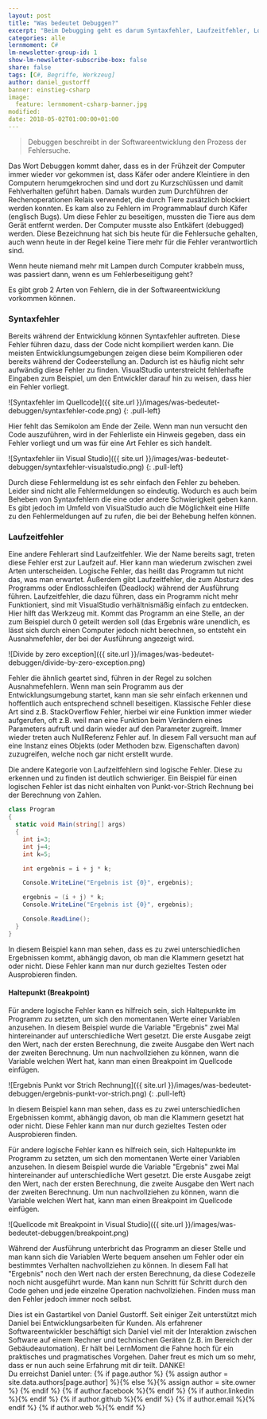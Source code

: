 ```yaml
---
layout: post
title: "Was bedeutet Debuggen?"
excerpt: "Beim Debugging geht es darum Syntaxfehler, Laufzeitfehler, Logikfehler und Ausnahmefehler zu beseitigen. Die Grundlagen und insbesondere wie du Haltepunkte (Breakpoints) verwendest, erfährst du in diesem Artikel."
categories: alle
lernmoment: C#
lm-newsletter-group-id: 1
show-lm-newsletter-subscribe-box: false
share: false
tags: [C#, Begriffe, Werkzeug]
author: daniel_gustorff
banner: einstieg-csharp
image:
  feature: lernmoment-csharp-banner.jpg
modified:
date: 2018-05-02T01:00:00+01:00
---
```


> Debuggen beschreibt in der Softwareentwicklung den Prozess der Fehlersuche.

Das Wort Debuggen kommt daher, dass es in der Frühzeit der Computer immer wieder vor gekommen ist, dass Käfer oder andere Kleintiere in den Computern herumgekrochen sind und dort zu Kurzschlüssen und damit Fehlverhalten geführt haben. Damals wurden zum Durchführen der Rechenoperationen Relais verwendet, die durch Tiere zusätzlich blockiert werden konnten. Es kam also zu Fehlern im Programmablauf durch Käfer (englisch Bugs). Um diese Fehler zu beseitigen, mussten die Tiere aus dem Gerät entfernt werden. Der Computer musste also Entkäfert (debugged) werden. Diese Bezeichnung hat sich bis heute für die Fehlersuche gehalten, auch wenn heute in der Regel keine Tiere mehr für die Fehler verantwortlich sind.

Wenn heute niemand mehr mit Lampen durch Computer krabbeln muss, was passiert dann, wenn es um Fehlerbeseitigung geht? 

Es gibt grob 2 Arten von Fehlern, die in der Softwareentwicklung vorkommen können. 

### Syntaxfehler

Bereits während der Entwicklung können Syntaxfehler auftreten. Diese Fehler führen dazu, dass der Code nicht kompiliert werden kann. Die meisten Entwicklungsumgebungen zeigen diese beim Kompilieren oder bereits während der Codeerstellung an. Dadurch ist es häufig nicht sehr aufwändig diese Fehler zu finden. VisualStudio unterstreicht fehlerhafte Eingaben zum Beispiel, um den Entwickler darauf hin zu weisen, dass hier ein Fehler vorliegt.

![Syntaxfehler im Quellcode]({{ site.url }}/images/was-bedeutet-debuggen/syntaxfehler-code.png)
{: .pull-left}

Hier fehlt das Semikolon am Ende der Zeile. Wenn man nun versucht den Code auszuführen, wird in der Fehlerliste ein Hinweis gegeben, dass ein Fehler vorliegt und um was für eine Art Fehler es sich handelt.

![Syntaxfehler iin Visual Studio]({{ site.url }}/images/was-bedeutet-debuggen/syntaxfehler-visualstudio.png)
{: .pull-left}

Durch diese Fehlermeldung ist es sehr einfach den Fehler zu beheben. Leider sind nicht alle Fehlermeldungen so eindeutig. Wodurch es auch beim Beheben von Syntaxfehlern die eine oder andere Schwierigkeit geben kann. Es gibt jedoch im Umfeld von VisualStudio auch die Möglichkeit eine Hilfe zu den Fehlermeldungen auf zu rufen, die bei der Behebung helfen können.

### Laufzeitfehler

Eine andere Fehlerart sind Laufzeitfehler. Wie der Name bereits sagt, treten diese Fehler erst zur Laufzeit auf. Hier kann man wiederum zwischen zwei Arten unterscheiden. Logische Fehler, das heißt das Programm tut nicht das, was man erwartet. Außerdem gibt Laufzeitfehler, die zum Absturz des Programms oder Endlosschleifen (Deadlock) während der Ausführung führen. Laufzeitfehler, die dazu führen, dass ein Programm nicht mehr Funktioniert, sind mit VisualStudio verhältnismäßig einfach zu entdecken. Hier hilft das Werkzeug mit. Kommt das Programm an eine Stelle, an der zum Beispiel durch 0 geteilt werden soll (das Ergebnis wäre unendlich, es lässt sich durch einen Computer jedoch nicht berechnen, so entsteht ein Ausnahmefehler, der bei der Ausführung angezeigt wird.

![Divide by zero exception]({{ site.url }}/images/was-bedeutet-debuggen/divide-by-zero-exception.png)

Fehler die ähnlich geartet sind, führen in der Regel zu solchen Ausnahmefehlern. Wenn man sein Programm aus der Entwicklungsumgebung startet, kann man sie sehr einfach erkennen und hoffentlich auch entsprechend schnell beseitigen. Klassische Fehler diese Art sind z.B. StackOverflow Fehler, hierbei wir eine Funktion immer wieder aufgerufen, oft z.B. weil man eine Funktion beim Verändern eines Parameters aufruft und darin wieder auf den Parameter zugreift. Immer wieder treten auch NullReferenz Fehler auf. In diesem Fall versucht man auf eine Instanz eines Objekts (oder Methoden bzw. Eigenschaften davon) zuzugreifen, welche noch gar nicht erstellt wurde.

Die andere Kategorie von Laufzeitfehlern sind logische Fehler. Diese zu erkennen und zu finden ist deutlich schwieriger. Ein Beispiel für einen logischen Fehler ist das nicht einhalten von Punkt-vor-Strich Rechnung bei der Berechnung von Zahlen.

```cs
class Program
{
  static void Main(string[] args)
  {
    int i=3;
    int j=4;
    int k=5;

    int ergebnis = i + j * k;

    Console.WriteLine("Ergebnis ist {0}", ergebnis);

    ergebnis = (i + j) * k;
    Console.WriteLine("Ergebnis ist {0}", ergebnis);

    Console.ReadLine();    
  }
}
```

In diesem Beispiel kann man sehen, dass es zu zwei unterschiedlichen Ergebnissen kommt, abhängig davon, ob man die Klammern gesetzt hat oder nicht. Diese Fehler kann man nur durch gezieltes Testen oder Ausprobieren finden.

#### Haltepunkt (Breakpoint)

Für andere logische Fehler kann es hilfreich sein, sich Haltepunkte im Programm zu setzten, um sich den momentanen Werte einer Variablen anzusehen. In diesem Beispiel wurde die Variable "Ergebnis" zwei Mal hintereinander auf unterschiedliche Wert gesetzt. Die erste Ausgabe zeigt den Wert, nach der ersten Berechnung, die zweite Ausgabe den Wert nach der zweiten Berechnung. Um nun nachvollziehen zu können, wann die Variable welchen Wert hat, kann man einen Breakpoint im Quellcode einfügen.

![Ergebnis Punkt vor Strich Rechnung]({{ site.url }}/images/was-bedeutet-debuggen/ergebnis-punkt-vor-strich.png)
{: .pull-left}

In diesem Beispiel kann man sehen, dass es zu zwei unterschiedlichen Ergebnissen kommt, abhängig davon, ob man die Klammern gesetzt hat oder nicht. Diese Fehler kann man nur durch gezieltes Testen oder Ausprobieren finden.

Für andere logische Fehler kann es hilfreich sein, sich Haltepunkte im Programm zu setzten, um sich den momentanen Werte einer Variablen anzusehen. In diesem Beispiel wurde die Variable "Ergebnis" zwei Mal hintereinander auf unterschiedliche Wert gesetzt. Die erste Ausgabe zeigt den Wert, nach der ersten Berechnung, die zweite Ausgabe den Wert nach der zweiten Berechnung. Um nun nachvollziehen zu können, wann die Variable welchen Wert hat, kann man einen Breakpoint im Quellcode einfügen.

![Quellcode mit Breakpoint in Visual Studio]({{ site.url }}/images/was-bedeutet-debuggen/breakpoint.png)

Während der Ausführung unterbricht das Programm an dieser Stelle und man kann sich die Variablen Werte bequem ansehen um Fehler oder ein bestimmtes Verhalten nachvollziehen zu können. In diesem Fall hat "Ergebnis" noch den Wert nach der ersten Berechnung, da diese Codezeile noch nicht ausgeführt wurde. Man kann nun Schritt für Schritt durch den Code gehen und jede einzelne Operation nachvollziehen. Finden muss man den Fehler jedoch immer noch selbst.

<div class="notice">
  Dies ist ein Gastartikel von Daniel Gustorff. Seit einiger Zeit unterstützt mich Daniel bei Entwicklungsarbeiten für Kunden. Als erfahrener Softwareentwickler beschäftigt sich Daniel viel mit der Interaktion zwischen Software auf einem Rechner und technischen Geräten (z.B. im Bereich der Gebäudeautomation). Er hält bei LernMoment die Fahne hoch für ein praktisches und pragmatisches Vorgehen. Daher freut es mich um so mehr, dass er nun auch seine Erfahrung mit dir teilt. DANKE!
  <br>
  Du erreichst Daniel unter: 
  {% if page.author %}
    {% assign author = site.data.authors[page.author] %}{% else %}{% assign author = site.owner %}
  {% endif %}
  {% if author.facebook %}<a href="http://facebook.com/{{ author.facebook }}" title="{{ author.name}} auf Facebook" target="_blank"><i class="fa fa-facebook-square"></i></a>{% endif %}
	{% if author.linkedin %}<a href="http://linkedin.com/in/{{ author.linkedin }}" title="{{ author.name}} auf LinkedIn" target="_blank"><i class="fa fa-linkedin-square"></i></a>{% endif %}
	{% if author.github %}<a href="http://github.com/{{ author.github }}" title="{{ author.name}} auf Github" target="_blank"><i class="fa fa-github-square"></i></a>{% endif %}
	{% if author.email %}<a href="mailto:{{ author.email }}" title="Schreib {{ author.name}} eine Mail" target="_blank"><i class="fa fa-envelope-square"></i></a>{% endif %}
	{% if author.web %}<a href="{{ author.web }}" title="Webseite von {{ author.name}}" target="_blank"><i class="fa fa-external-link-square"></i></a>{% endif %}	 
</div>
